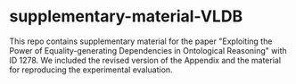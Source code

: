 # supplementary-material-VLDB
This repo contains supplementary material for the paper "Exploiting the Power of Equality-generating Dependencies
in Ontological Reasoning" with ID 1278. We included the revised version of the Appendix and the material for reproducing the experimental evaluation.
